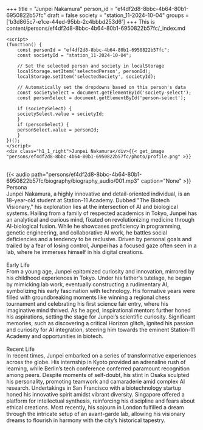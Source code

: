 +++
title = "Junpei Nakamura"
person_id = "ef4df2d8-8bbc-4b64-80b1-6950822b57fc"
draft = false
society = "station_11-2024-10-04"
groups = ['b3d865c7-e1ce-44ed-95bb-2c4bbbd253d6']
+++
This is content/persons/ef4df2d8-8bbc-4b64-80b1-6950822b57fc/_index.md


    <script>
    (function() {
        const personId = "ef4df2d8-8bbc-4b64-80b1-6950822b57fc";
        const societyId = "station_11-2024-10-04";

        // Set the selected person and society in localStorage
        localStorage.setItem('selectedPerson', personId);
        localStorage.setItem('selectedSociety', societyId);

        // Automatically set the dropdowns based on this person's data
        const societySelect = document.getElementById('society-select');
        const personSelect = document.getElementById('person-select');

        if (societySelect) {
        societySelect.value = societyId;
        }
        if (personSelect) {
        personSelect.value = personId;
        }
    })();
    </script>
    <div class="h1_1_right">Junpei Nakamura</div>{{< get_image "persons/ef4df2d8-8bbc-4b64-80b1-6950822b57fc/photo/profile.png" >}}
<br>
{{< audio
    path="persons/ef4df2d8-8bbc-4b64-80b1-6950822b57fc/biography/biography_audio/001.mp3" 
    caption="None"
>}}
<br>
<div class="h2">Persona</div><div class="plain">Junpei Nakamura, a highly innovative and detail-oriented individual, is an 18-year-old student at Station-11 Academy. Dubbed "The Biotech Visionary," his exploration lies at the intersection of AI and biological systems. Hailing from a family of respected academics in Tokyo, Junpei has an analytical and curious mind, fixated on revolutionizing medicine through AI-biological fusion. While he showcases proficiency in programming, genetic engineering, and collaborative AI work, he battles social deficiencies and a tendency to be reclusive. Driven by personal goals and trailed by a fear of losing control, Junpei has a focused gaze often seen in a lab, where he immerses himself in his digital creations.</div><br>
<div class="h2">Early Life</div><div class="plain">From a young age, Junpei epitomized curiosity and innovation, mirrored by his childhood experiences in Tokyo. Under his father's tutelage, he began by mimicking lab work, eventually constructing a rudimentary AI, symbolizing his early fascination with technology. His formative years were filled with groundbreaking moments like winning a regional chess tournament and celebrating his first science fair entry, where his imaginative mind thrived. As he aged, inspirational mentors further honed his aspirations, setting the stage for Junpei’s scientific curiosity. Significant memories, such as discovering a critical Horizon glitch, ignited his passion and curiosity for AI integration, steering him towards the eminent Station-11 Academy and opportunities in biotech.</div><br>
<div class="h2">Recent Life</div><div class="plain">In recent times, Junpei embarked on a series of transformative experiences across the globe. His internship in Kyoto provided an adrenaline rush of learning, while Berlin’s tech conference conferred paramount recognition among peers. Despite moments of self-doubt, his stint in Osaka sculpted his personality, promoting teamwork and camaraderie amid complex AI research. Undertakings in San Francisco with a biotechnology startup honed his innovative spirit amidst vibrant diversity. Singapore offered a platform for intellectual synthesis, reinforcing his discipline and fears about ethical creations. Most recently, his sojourn in London fulfilled a dream through the intricate setup of an avant-garde lab, allowing his visionary dreams to flourish in harmony with the city’s historical tapestry. </div><br>
